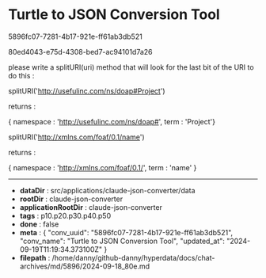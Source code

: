# Turtle to JSON Conversion Tool

5896fc07-7281-4b17-921e-ff61ab3db521

80ed4043-e75d-4308-bed7-ac94101d7a26

please write a splitURI(uri) method that will look for the last bit of the URI to do this :

splitURI('http://usefulinc.com/ns/doap#Project')

returns :

{ namespace : 'http://usefulinc.com/ns/doap#', term : 'Project'}

splitURI('http://xmlns.com/foaf/0.1/name')

returns :

{ namespace : 'http://xmlns.com/foaf/0.1/', term : 'name' }

---

* **dataDir** : src/applications/claude-json-converter/data
* **rootDir** : claude-json-converter
* **applicationRootDir** : claude-json-converter
* **tags** : p10.p20.p30.p40.p50
* **done** : false
* **meta** : {
  "conv_uuid": "5896fc07-7281-4b17-921e-ff61ab3db521",
  "conv_name": "Turtle to JSON Conversion Tool",
  "updated_at": "2024-09-19T11:19:34.373100Z"
}
* **filepath** : /home/danny/github-danny/hyperdata/docs/chat-archives/md/5896/2024-09-18_80e.md
